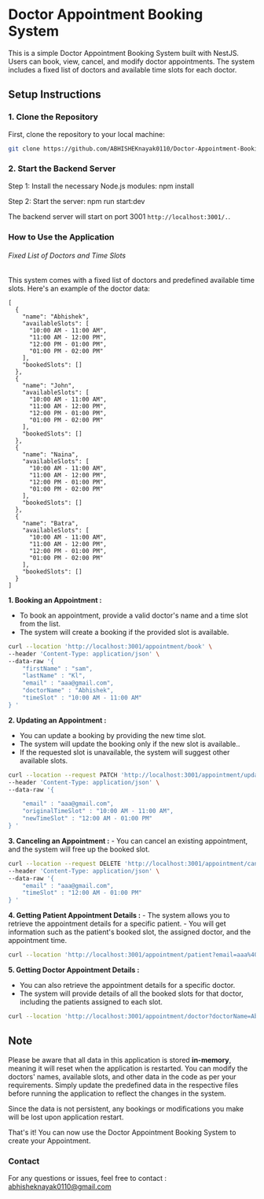 # Doctor Appointment Booking System

This is a simple Doctor Appointment Booking System built with NestJS. Users can book, view, cancel, and modify doctor appointments. The system includes a fixed list of doctors and available time slots for each doctor.



## Setup Instructions

### 1. Clone the Repository
First, clone the repository to your local machine:
```bash
git clone https://github.com/ABHISHEKnayak0110/Doctor-Appointment-Booking-System.git
```

### 2. Start the Backend Server
Step 1: Install the necessary Node.js modules:
npm install

Step 2: Start the server:
npm run start:dev 

The backend server will start on port 3001 ```http://localhost:3001/.```.

### How to Use the Application

###### Fixed List of Doctors and Time Slots
This system comes with a fixed list of doctors and predefined available time slots. Here's an example of the doctor data:
```shell
[
  {
    "name": "Abhishek",
    "availableSlots": [
      "10:00 AM - 11:00 AM",
      "11:00 AM - 12:00 PM",
      "12:00 PM - 01:00 PM",
      "01:00 PM - 02:00 PM"
    ],
    "bookedSlots": []
  },
  {
    "name": "John",
    "availableSlots": [
      "10:00 AM - 11:00 AM",
      "11:00 AM - 12:00 PM",
      "12:00 PM - 01:00 PM",
      "01:00 PM - 02:00 PM"
    ],
    "bookedSlots": []
  },
  {
    "name": "Naina",
    "availableSlots": [
      "10:00 AM - 11:00 AM",
      "11:00 AM - 12:00 PM",
      "12:00 PM - 01:00 PM",
      "01:00 PM - 02:00 PM"
    ],
    "bookedSlots": []
  },
  {
    "name": "Batra",
    "availableSlots": [
      "10:00 AM - 11:00 AM",
      "11:00 AM - 12:00 PM",
      "12:00 PM - 01:00 PM",
      "01:00 PM - 02:00 PM"
    ],
    "bookedSlots": []
  }
]

```


  
  **1.  Booking an Appointment :**
  - To book an appointment, provide a valid doctor's name and a time slot from the list.
  - The system will create a booking if the provided slot is available.

```bash
curl --location 'http://localhost:3001/appointment/book' \
--header 'Content-Type: application/json' \
--data-raw '{
    "firstName" : "sam", 
    "lastName" : "Kl",
    "email" : "aaa@gmail.com",
    "doctorName" : "Abhishek",
    "timeSlot" : "10:00 AM - 11:00 AM"
} '
```
  
  **2. Updating an Appointment :**
  - You can update a booking by providing the new time slot.
  - The system will update the booking only if the new slot is available..
  - If the requested slot is unavailable, the system will suggest other available slots.

```bash
curl --location --request PATCH 'http://localhost:3001/appointment/update' \
--header 'Content-Type: application/json' \
--data-raw '{

    "email" : "aaa@gmail.com",
    "originalTimeSlot" : "10:00 AM - 11:00 AM",
    "newTimeSlot" : "12:00 AM - 01:00 PM"
} '
```
  

  **3. Canceling an Appointment :**
    - You can cancel an existing appointment, and the system will free up the booked slot.

```bash
curl --location --request DELETE 'http://localhost:3001/appointment/cancel' \
--header 'Content-Type: application/json' \
--data-raw '{
    "email" : "aaa@gmail.com",
    "timeSlot" : "12:00 AM - 01:00 PM"
} '
```

  **4. Getting Patient Appointment Details :**
    - The system allows you to retrieve the appointment details for a specific patient. 
    - You will get information such as the patient's booked slot, the assigned doctor, and the appointment time.

```bash
curl --location 'http://localhost:3001/appointment/patient?email=aaa%40gmail.com'
```

  **5. Getting Doctor Appointment Details :**
  - You can also retrieve the appointment details for a specific doctor.
  - The system will provide details of all the booked slots for that doctor, including the patients assigned to each slot.
  

```bash
curl --location 'http://localhost:3001/appointment/doctor?doctorName=Abhishek'
```

## Note
Please be aware that all data in this application is stored **in-memory**, meaning it will reset when the application is restarted. You can modify the doctors' names, available slots, and other data in the code as per your requirements. Simply update the predefined data in the respective files before running the application to reflect the changes in the system.

Since the data is not persistent, any bookings or modifications you make will be lost upon application restart.



That's it! You can now use the Doctor Appointment Booking System to create your Appointment. 

### Contact
For any questions or issues, feel free to contact  : abhisheknayak0110@gmail.com

